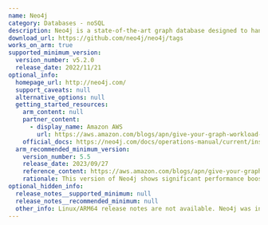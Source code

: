 ```yaml
---
name: Neo4j
category: Databases - noSQL
description: Neo4j is a state-of-the-art graph database designed to handle data with complex interconnections unlike conventional databases it utilizes a graph-based approach where data is represented as nodes entities and edges connections.
download_url: https://github.com/neo4j/neo4j/tags
works_on_arm: true
supported_minimum_version:
  version_number: v5.2.0
  release_date: 2022/11/21
optional_info:
  homepage_url: http://neo4j.com/
  support_caveats: null
  alternative_options: null
  getting_started_resources:
    arm_content: null
    partner_content:
      - display_name: Amazon AWS
        url: https://aws.amazon.com/blogs/apn/give-your-graph-workload-a-cost-performance-boost-with-neo4j-and-aws-graviton/
    official_docs: https://neo4j.com/docs/operations-manual/current/installation/linux/
  arm_recommended_minimum_version:
    version_number: 5.5
    release_date: 2023/09/27
    reference_content: https://aws.amazon.com/blogs/apn/give-your-graph-workload-a-cost-performance-boost-with-neo4j-and-aws-graviton/
    rationale: This version of Neo4j shows significant performance boost of 13-146% and Overall cost-performance boost of 32-189% on AWS Graviton 3 processors.
optional_hidden_info:
  release_notes__supported_minimum: null
  release_notes__recommended_minimum: null
  other_info: Linux/ARM64 release notes are not available. Neo4j was installed using the command "apt install neo4j".
---
```

